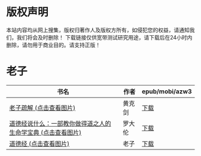 # 版权声明

本站内容均从网上搜集，版权归著作人及版权方所有，如侵犯您的权益，请通知我们，我们将会及时删除！ 下载链接仅供宽带测试研究用途，请下载后在24小时内删除，请勿用于商业目的。请支持正版！

# 老子

| 书名 | 作者 | epub/mobi/azw3 |
| --- | --- | --- |
| [老子疏解 (点击查看图片)](https://www.dushupai.com/attachment/2024/06/08/3c6e924193988e1d.jpg) | 黄克剑 | [下载](https://url89.ctfile.com/f/31084289-1357051570-dc56d2?p=8866) |
| [道德经说什么：一部教你做得道之人的生命学宝典 (点击查看图片)](https://www.dushupai.com/attachment/2024/06/06/2ca91c296ff5081e.jpg) | 罗大伦 | [下载](https://url89.ctfile.com/f/31084289-1357033966-5668a0?p=8866) |
| [道德经 (点击查看图片)](https://www.dushupai.com/attachment/2024/06/01/19694590e20c4140.jpg) | 老子 | [下载](https://url89.ctfile.com/f/31084289-1357008484-d7e885?p=8866) |
